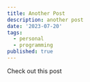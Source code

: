 ```yaml
---
title: Another Post
description: another post
date: '2023-07-20'
tags:
  - personal
  - programming
published: true
---
```


Check out this post
